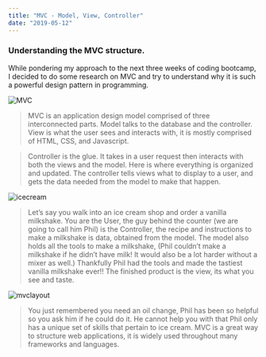 ```yaml
---
title: "MVC - Model, View, Controller"
date: "2019-05-12"
---
```


### Understanding the MVC structure.

While pondering my approach to the next three weeks of coding bootcamp, I decided to do some research on MVC and try to understand why it is such a powerful design pattern in programming.

![MVC](https://miro.medium.com/max/700/1*4SxbmCrI5YVp1Uyj1Jstsg.png)

> MVC is an application design model comprised of three interconnected parts.
> Model talks to the database and the controller.
> View is what the user sees and interacts with, it is mostly comprised of HTML, CSS, and Javascript.

> Controller is the glue. It takes in a user request then interacts with both the views and the model. Here is where everything is organized and updated. The controller tells views what to display to a user, and gets the data needed from the model to make that happen.

![icecream](https://miro.medium.com/max/500/1*9TJWCOxkJmcF9TsbBmJjpw.jpeg)

>Let’s say you walk into an ice cream shop and order a vanilla milkshake. You are the User, the guy behind the counter (we are going to call him Phil) is the Controller, the recipe and instructions to make a milkshake is data, obtained from the model. The model also holds all the tools to make a milkshake, (Phil couldn’t make a milkshake if he didn’t have milk! It would also be a lot harder without a mixer as well.) Thankfully Phil had the tools and made the tastiest vanilla milkshake ever!! The finished product is the view, its what you see and taste.

![mvclayout](https://miro.medium.com/max/572/1*GR2X686TMX3tOiLxgeLpDw.png)
>You just remembered you need an oil change, Phil has been so helpful so you ask him if he could do it. He cannot help you with that Phil only has a unique set of skills that pertain to ice cream.
MVC is a great way to structure web applications, it is widely used throughout many frameworks and languages.
